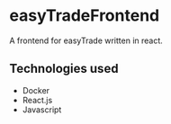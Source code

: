 # easyTradeFrontend

A frontend for easyTrade written in react.

## Technologies used

- Docker
- React.js
- Javascript
